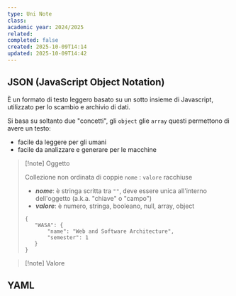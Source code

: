 ```yaml
---
type: Uni Note
class:
academic year: 2024/2025
related:
completed: false
created: 2025-10-09T14:14
updated: 2025-10-09T14:42
---
```

## JSON (JavaScript Object Notation)

È un formato di testo leggero basato su un sotto insieme di Javascript, utilizzato per lo scambio e archivio di dati.

Si basa su soltanto due "concetti", gli `object` glie `array` questi permettono di avere un testo:
- facile da leggere per gli umani
- facile da analizzare e generare per le macchine

>[!note] Oggetto
>
>Collezione non ordinata di coppie `nome` : `valore` racchiuse 
>
>- ***nome***: è stringa scritta tra `""`, deve essere unica all'interno dell'oggetto (a.k.a. "chiave" o "campo")
>- ﻿﻿***valore***: è numero, stringa, booleano, null, array, object
>
>```
>{
>    "WASA": {
>        "name": "Web and Software Architecture",
>        "semester": 1
>    }
>}
>```

>[!note] Valore


## YAML